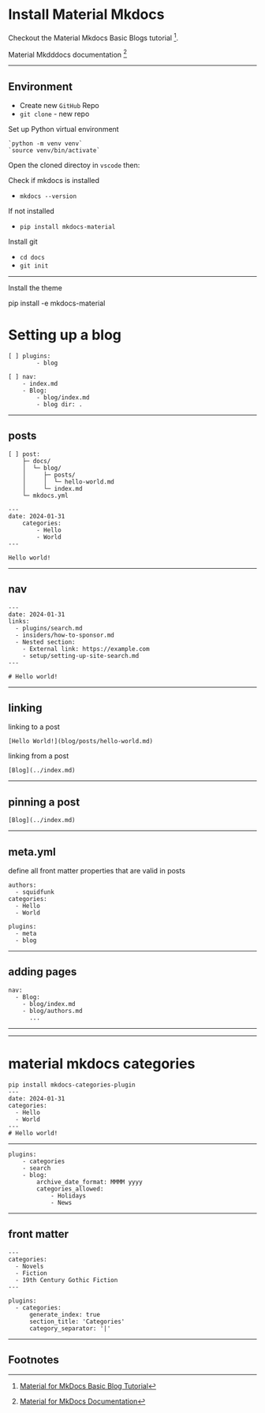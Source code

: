 # Install Material Mkdocs

Checkout the Material Mkdocs Basic Blogs tutorial [^1].

Material Mkdddocs  documentation [^2]

---

## Environment 

- Create new `GitHub` Repo
- `git clone` - new repo

Set up Python virtual environment

    `python -m venv venv`
    `source venv/bin/activate`

Open the cloned directoy in `vscode` then:

Check if mkdocs is installed

- `mkdocs --version`

If not installed

- `pip install mkdocs-material`

Install git

- `cd docs`
- `git init`
  
---

Install the theme

pip install -e mkdocs-material

# Setting up a blog

```
[ ] plugins:
        - blog
```

```
[ ] nav:
    - index.md
    - Blog:
        - blog/index.md
        - blog dir: .
```

---

## posts

```
[ ] post:
    ├─ docs/
    │  └─ blog/
    │     ├─ posts/
    │     │  └─ hello-world.md
    │     └─ index.md
    └─ mkdocs.yml
```

```
---
date: 2024-01-31
    categories:
        - Hello
        - World
---
```

`Hello world!`

---

## nav

```
---
date: 2024-01-31
links:
  - plugins/search.md
  - insiders/how-to-sponsor.md
  - Nested section:
    - External link: https://example.com
    - setup/setting-up-site-search.md
---

# Hello world!
```

---

## linking

linking to a post

```
[Hello World!](blog/posts/hello-world.md)
```

linking from a post

```
[Blog](../index.md)
```

---

## pinning a post

```
[Blog](../index.md)
```

---

## meta.yml

define all front matter
properties that are valid in posts

```
authors:
  - squidfunk
categories:
  - Hello
  - World
```

```
plugins:
  - meta
  - blog 
```

---

## adding pages

```
nav:
  - Blog:
    - blog/index.md
    - blog/authors.md
      ...
```

---
---

# material mkdocs categories

```
pip install mkdocs-categories-plugin
---
date: 2024-01-31
categories:
  - Hello
  - World
---
# Hello world!
```

---

```
plugins:
    - categories
    - search
    - blog:
        archive_date_format: MMMM yyyy
        categories_allowed:
            - Holidays
            - News
```

---

## front matter

```
---
categories:
  - Novels
  - Fiction
  - 19th Century Gothic Fiction
---
```

```
plugins:
  - categories:
      generate_index: true
      section_title: 'Categories'
      category_separator: '|'
```

---

## Footnotes

[^1]: [Material for MkDocs Basic Blog Tutorial](https://squidfunk.github.io/mkdocs-material/tutorials/blogs/basic/?h=blog)

[^2]: [Material for MkDocs Documentation](https://squidfunk.github.io/mkdocs-material/)

